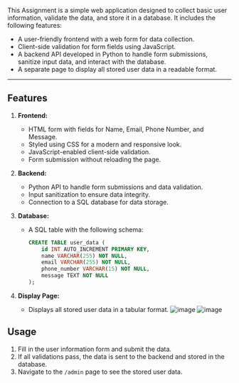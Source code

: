 This Assignment is a simple web application designed to collect basic user information, validate the data, and store it in a database. It includes the following features:

- A user-friendly frontend with a web form for data collection.
- Client-side validation for form fields using JavaScript.
- A backend API developed in Python to handle form submissions, sanitize input data, and interact with the database.
- A separate page to display all stored user data in a readable format.

---

## Features

1. **Frontend:**
   - HTML form with fields for Name, Email, Phone Number, and Message.
   - Styled using CSS for a modern and responsive look.
   - JavaScript-enabled client-side validation.
   - Form submission without reloading the page.

2. **Backend:**
   - Python API to handle form submissions and data validation.
   - Input sanitization to ensure data integrity.
   - Connection to a SQL database for data storage.

3. **Database:**
   - A SQL table with the following schema:
     ```sql
     CREATE TABLE user_data (
         id INT AUTO_INCREMENT PRIMARY KEY,
         name VARCHAR(255) NOT NULL,
         email VARCHAR(255) NOT NULL,
         phone_number VARCHAR(15) NOT NULL,
         message TEXT NOT NULL
     );
     ```

4. **Display Page:**
   - Displays all stored user data in a tabular format.
![image](https://github.com/user-attachments/assets/fc99bd6d-2f7a-4dfa-8ecb-7046c30e9397)
![image](https://github.com/user-attachments/assets/b2514361-5393-4a08-a87b-6daaad88f5b9)
## Usage
1. Fill in the user information form and submit the data.
2. If all validations pass, the data is sent to the backend and stored in the database.
3. Navigate to the `/admin` page to see the stored user data.


